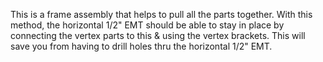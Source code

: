 This is a frame assembly that helps to pull all the parts together.
With this method, the horizontal 1/2" EMT should be able to stay in place
by connecting the vertex parts to this & using the vertex brackets.
This will save you from having to drill holes thru the horizontal 1/2" EMT.
